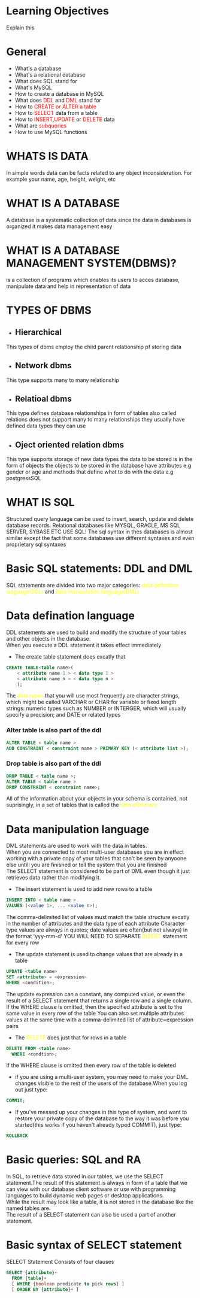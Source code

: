 # Learning Objectives
Explain this
# General
- What's a database
- What's a relational database
- What does SQL stand for
- What's MySQL
- How to create a database in MySQL
- What does <span style="color:red">DDL</span> and <span style="color:red">DML</span>  stand for
- How to <span style="color:red">CREATE</sapn> or <span style="color:red">ALTER</span> a table
- How to <span style="color:red">SELECT</span> data from a table
- How to <span style="color:red">INSERT</span>,<span style="color:red">UPDATE</span> or <span style="color:red">DELETE</span> data
- What are <span style="color:red">subqueries</span>
- How to use MySQL functions

# WHATS IS DATA
In simple words data can be facts related to any object inconsideration.
For example your name, age, height, weight, etc
# WHAT IS A DATABASE
A database is a systematic collection of data since the data in databases is organized it makes data management easy
# WHAT IS A DATABASE MANAGEMENT SYSTEM(DBMS)?
is a collection of programs which enables its users to acces database, manipulate data and help in representation of data
# TYPES OF DBMS
- ## Hierarchical
This types of dbms employ the child parent relationship pf storing data
- ## Network dbms
This type supports many to many relationship
- ## Relatioal dbms
This type defines database relationships in form of tables also called relations does not support many to many relationships they usually have defined data types they can use
- ## Oject oriented relation dbms
This type supports storage of new data types the data to be stored is in the form of objects the objects to be stored in the database have attributes e.g gender or age and methods that define what to do with the data e.g postgressSQL


# WHAT IS SQL
Structured query language can be used to insert, search, update and delete database records.
Relational databases like MYSQL, ORACLE, MS SQL SERVER, SYBASE ETC USE SQL! The sql syntax in thes databases is almost similar except the fact that some databases use different syntaxes and even proprietary sql syntaxes

# Basic SQL statements: DDL and DML
SQL statements are divided into two major categories: <span style="color:yellow">data defination language(DDL)</span> and <span style="color:yellow">data manipulation language(DML)</span>

# Data defination language
DDL statements are used to build and modify the structure of your tables and other objects in the database.  
When you execute a DDL statement it takes effect immediately
- The create table statement does excatly that
```sql
CREATE TABLE<table name>(  
    < attribute name 1 > < data type 1 >  
    < attribute name n > < data type n >  
    );
```
The <span style="color:yellow"> data types </span> that you will use most frequently are character strings, which might be called VARCHAR or CHAR for variable or fixed length strings: numeric types such as NUMBER or INTERGER, which will usually specify a precision; and DATE or related types  
### Alter table is also part of the ddl
```sql
ALTER TABLE < table name >
ADD CONSTRAINT < constraint name > PRIMARY KEY (< attribute list >);
```

### Drop table is also part of the ddl
```sql
DROP TABLE < table name >;  
ALTER TABLE < table name >
DROP CONSTRAINT < constraint name>;  
```
All of the information about your objects in your schema is contained, not suprisingly, in a set of tables that is called the <span style="color:yellow">data dictionary</span>

# Data manipulation language
DML statements are used to work with the data in tables.  
When you are connected to most multi-user databases you are in effect working with a private copy of your tables that can't be seen by anyoone else untill you are finished or tell the system that you are finished  
The SELECT statement is considered to be part of DML even though it just retrieves data rather than modifying it.
- The insert statement is used to add new rows to a table
```sql
INSERT INTO < table name >  
VALUES (<value 1>, ... <value n>);
```
The comma-delimited list of values must match the table structure excatly in the number of attributes and the data type of each attribute
Character type values are always in quotes; date values are often(but not always) in the format 'yyy-mm-d'
YOU WILL NEED TO SEPARATE <span style="color:yellow">INSERT</span> statement for every row
- The update statement is used to change values that are already in a table
```sql
UPDATE <table name>
SET <attribute> = <expression>
WHERE <condition>;
```

The update expression can a constant, any computed value, or even the result of a SELECT statement that returns a single row and a single column.  
If the WHERE clause is omitted, then the specified attribute is set to the same value in every row of the table
You can also set multiple attributes values at the same time with a comma-delimited list of attribute=expression pairs
- The <span style="color:yellow">DELETE</span> does just that for rows in a table
```sql
DELETE FROM <table name>
  WHERE <condtion>;
```
If the WHERE clause is omitted then every row of the table is deleted
- if you are using a multi-user system, you may need to make your DML changes visible to the rest of the users of the database.When you log out just type:
```sql
COMMIT;
```
- If you've messed up your changes in this type of system, and want to restore your private copy of the database to the way it was before you started(this works if you haven't already typed COMMIT), just type:
```sql
ROLLBACK
```

# Basic queries: SQL and RA
In SQL, to retrieve data stored in our tables, we use the SELECT statement.The result of this statement is always in form of a table that we can view with our database client software or use with programming languages to build dynamic web pages or desktop applications.  
While the result may look like a table, it is not stored in the database like the named tables are.  
The result of a SELECT statement can also be used a part of another statement.
# Basic syntax of SELECT statement
SELECT Statement Consists of four clauses
```sql
SELECT {attribute}+
  FROM {table}+
  [ WHERE {boolean predicate to pick rows} ]
  [ ORDER BY {attribute}+ ]
```